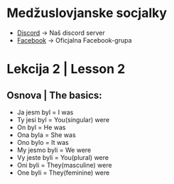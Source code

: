 # Medžuslovjanske socjalky

*   [Discord](https://discord.com/invite/Mwykptnx4t) -&gt; Naš discord server
*   [Facebook](https://www.facebook.com/groups/287915484553597) -&gt; Oficjalna Facebook-grupa 

# Lekcija 2 | Lesson 2

## Osnova | The basics:

*   Ja jesm byl = I was
*   Ty jesi byl = You(singular) were
*   On byl = He was
*   Ona byla = She was
*   Ono bylo = It was
*   My jesmo byli = We were
*   Vy jeste byli = You(plural) were
*   Oni byli = They(masculine) were
*   One byli = They(feminine) were